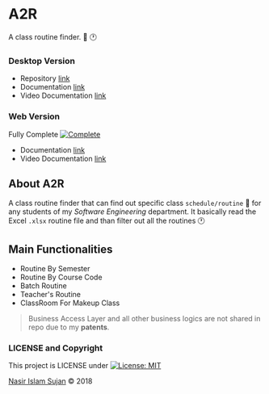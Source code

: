 # A2R
A class routine finder. :calendar: :clock1:

### Desktop Version
  * Repository [link](https://github.com/78526Nasir/AccessToRoutine)
  * Documentation [link](https://sites.google.com/diu.edu.bd/a2r)
  * Video Documentation [link](https://www.youtube.com/watch?v=658dF4Ml7S8)

### Web Version
Fully Complete [![Complete](https://cdn.rawgit.com/sindresorhus/awesome/d7305f38d29fed78fa85652e3a63e154dd8e8829/media/badge.svg)](https://github.com/sindresorhus/awesome)
 * Documentation [link](https://sites.google.com/view/a2r/home)
 * Video Documentation [link](#)
## About A2R
A class routine finder that can find out specific class `schedule/routine` :calendar: for any students of my *Software Engineering* department.
It basically read the Excel `.xlsx` routine file and than filter out all the routines :clock1: 

## Main Functionalities
- Routine By Semester
- Routine By Course Code
- Batch Routine
- Teacher's Routine
- ClassRoom For Makeup Class


> Business Access Layer and all other business logics are not shared in repo due to my **patents**.


### LICENSE and Copyright
This project is LICENSE under [![License: MIT](https://img.shields.io/badge/License-MIT-yellow.svg)](https://opensource.org/licenses/MIT)

<a href="https://github.com/78526Nasir">Nasir Islam Sujan</a> &copy; 2018

